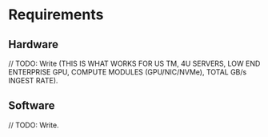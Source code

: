 # Requirements

## Hardware

// TODO: Write (THIS IS WHAT WORKS FOR US TM, 4U SERVERS, LOW END ENTERPRISE GPU, COMPUTE MODULES (GPU/NIC/NVMe), TOTAL GB/s INGEST RATE).

## Software

// TODO: Write.
